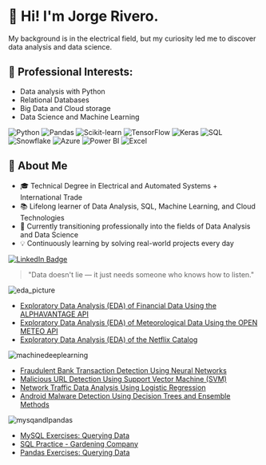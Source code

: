 # 👋 Hi! I'm Jorge Rivero.

My background is in the electrical field, but my curiosity led me to discover data analysis and data science.

## 🎯 Professional Interests:
- Data analysis with Python
- Relational Databases
- Big Data and Cloud storage
- Data Science and Machine Learning

![Python](https://img.shields.io/badge/-Python-3776AB?style=flat&logo=python&logoColor=white)
![Pandas](https://img.shields.io/badge/-Pandas-150458?style=flat&logo=pandas)
![Scikit-learn](https://img.shields.io/badge/-Scikit--learn-F7931E?style=flat&logo=scikit-learn&logoColor=white)
![TensorFlow](https://img.shields.io/badge/-TensorFlow-FF6F00?style=flat&logo=tensorflow&logoColor=white)
![Keras](https://img.shields.io/badge/-Keras-D00000?style=flat&logo=keras&logoColor=white)
![SQL](https://img.shields.io/badge/-SQL-003B57?style=flat&logo=mysql&logoColor=white)
![Snowflake](https://img.shields.io/badge/-Snowflake-29B5E8?style=flat&logo=snowflake&logoColor=white)
![Azure](https://img.shields.io/badge/-Azure-0078D4?style=flat&logo=microsoft-azure)
![Power BI](https://img.shields.io/badge/-Power%20BI-F2C811?style=flat&logo=powerbi&logoColor=black)
![Excel](https://img.shields.io/badge/-Excel-217346?style=flat&logo=microsoft-excel&logoColor=white)



## 🧠 About Me
- 🎓 Technical Degree in Electrical and Automated Systems + International Trade  
- 📚 Lifelong learner of Data Analysis, SQL, Machine Learning, and Cloud Technologies  
- 🔄 Currently transitioning professionally into the fields of Data Analysis and Data Science  
- 💡 Continuously learning by solving real-world projects every day  

[![LinkedIn Badge](https://img.shields.io/badge/-LinkedIn-blue?style=flat-square&logo=Linkedin&logoColor=white&link=https://linkedin.com/in/jorgerivero)](https://linkedin.com/in/jorge-rivero-arranz)

> "Data doesn't lie — it just needs someone who knows how to listen."



![eda_picture](https://github.com/user-attachments/assets/264f3817-7950-4604-90f9-a316bb057114)

- [Exploratory Data Analysis (EDA) of Financial Data Using the ALPHAVANTAGE API](https://github.com/JorgeRivero1/EDA_API_ALPHAVANTAGE)
- [Exploratory Data Analysis (EDA) of Meteorological Data Using the OPEN METEO API](https://github.com/JorgeRivero1/EDA_API_open-meteo)
- [Exploratory Data Analysis (EDA) of the Netflix Catalog](https://github.com/JorgeRivero1/EDA_Netflix)




![machinedeeplearning](https://github.com/user-attachments/assets/807ce415-beb4-403e-abd8-0f5653dfff22)



- [Fraudulent Bank Transaction Detection Using Neural Networks](https://github.com/JorgeRivero1/Deep_Learning_Deteccion_de_transacciones_bancarias_fraudulentas)
- [Malicious URL Detection Using Support Vector Machine (SVM)](https://github.com/JorgeRivero1/Deteccion_de_URLs_maliciosas_SVM)
- [Network Traffic Data Analysis Using Logistic Regression](https://github.com/JorgeRivero1/Preparacion_analisis_y_evaluacion_de_Datos_de_Flujo_de_Red_con_Regresion_Logistica)
- [Android Malware Detection Using Decision Trees and Ensemble Methods](https://github.com/JorgeRivero1/Deteccion_de_Malware_en_Android)



![mysqandlpandas](https://github.com/user-attachments/assets/8238024d-9d0c-4c0b-9551-44e61c54556b)


- [MySQL Exercises: Querying Data](https://github.com/JorgeRivero1/MySQL_Queries_Intermediate)
- [SQL Practice - Gardening Company](https://github.com/JorgeRivero1/SQL_Queries)
- [Pandas Exercises: Querying Data](https://github.com/JorgeRivero1/Pandas_Queries)

